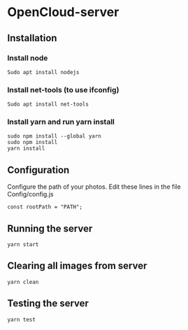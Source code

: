 # OpenCloud-server

## Installation

### Install node

```
Sudo apt install nodejs
```

### Install net-tools (to use ifconfig)

```
Sudo apt install net-tools
```

### Install yarn and run yarn install

```
sudo npm install --global yarn
sudo npm install
yarn install
```

## Configuration

Configure the path of your photos. Edit these lines in the file Config/config.js

```
const rootPath = "PATH";
```

## Running the server

```
yarn start
```

## Clearing all images from server

```
yarn clean
```

## Testing the server

```
yarn test
```
